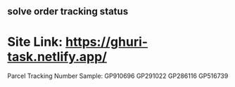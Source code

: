 ## solve order tracking status

# Site Link: https://ghuri-task.netlify.app/

Parcel Tracking Number Sample:
GP910696
GP291022
GP286116
GP516739
